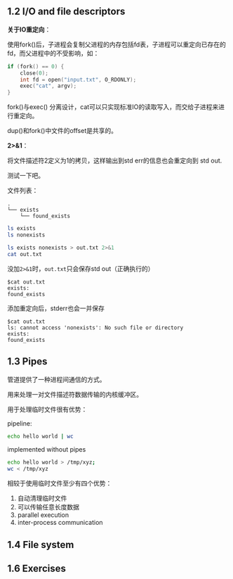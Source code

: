 ## 1.2 I/O and file descriptors

**关于IO重定向**：

使用fork()后，子进程会复制父进程的内存包括fd表，子进程可以重定向已存在的fd，而父进程中的不受影响，如：

```c
if (fork() == 0) {
    close(0);
    int fd = open("input.txt", O_RDONLY);
    exec("cat", argv);
}
```

fork()与exec() 分离设计，cat可以只实现标准IO的读取写入，而交给子进程来进行重定向。

dup()和fork()中文件的offset是共享的。

**2>&1**：

将文件描述符2定义为1的拷贝，这样输出到std err的信息也会重定向到 std out.

测试一下吧。

文件列表：
```console
.
└── exists
    └── found_exists
```

```bash
ls exists
ls nonexists
```

```bash
ls exists nonexists > out.txt 2>&1
cat out.txt
```

没加`2>&1`时，`out.txt`只会保存std out（正确执行的）

```console
$cat out.txt 
exists:
found_exists
```

添加重定向后，stderr也会一并保存

```console
$cat out.txt 
ls: cannot access 'nonexists': No such file or directory
exists:
found_exists
```

## 1.3 Pipes

管道提供了一种进程间通信的方式。

用来处理一对文件描述符数据传输的内核缓冲区。

用于处理临时文件很有优势：

pipeline:

```bash 
echo hello world | wc
```

implemented without pipes

```bash
echo hello world > /tmp/xyz;
wc < /tmp/xyz
```

相较于使用临时文件至少有四个优势：
1. 自动清理临时文件
2. 可以传输任意长度数据
3. parallel execution
4. inter-process communication

## 1.4 File system

## 1.6 Exercises

